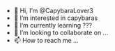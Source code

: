 - 👋 Hi, I’m @CapybaraLover3
- 👀 I’m interested in capybaras
- 🌱 I’m currently learning ???
- 💞️ I’m looking to collaborate on ...
- 📫 How to reach me ...

<!---
CapybaraLover3/CapybaraLover3 is a ✨ special ✨ repository because its `README.md` (this file) appears on your GitHub profile.
You can click the Preview link to take a look at your changes.
--->
